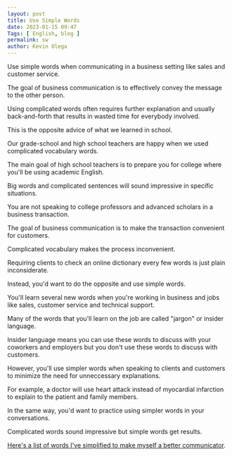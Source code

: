 ```yaml
---
layout: post 
title: Use Simple Words
date: 2023-01-15 09:47
Tags: [ English, blog ]
permalink: sw
author: Kevin Olega 
---
```

Use simple words when communicating in a business setting like sales and customer service.

The goal of business communication is to effectively convey the message to the other person.

Using complicated words often requires further explanation and usually back-and-forth that results in wasted time for everybody involved.

This is the opposite advice of what we learned in school.

Our grade-school and high school teachers are happy when we used complicated vocabulary words.

The main goal of high school teachers is to prepare you for college where you'll be using academic English.

Big words and complicated sentences will sound impressive in specific situations.

You are not speaking to college professors and advanced scholars in a business transaction.

The goal of business communication is to make the transaction convenient for customers. 

Complicated vocabulary makes the process inconvenient.

Requiring clients to check an online dictionary every few words is just plain inconsiderate.

Instead, you'd want to do the opposite and use simple words.

You'll learn several new words when you're working in business and jobs like sales, customer service and technical support.

Many of the words that you'll learn on the job are called "jargon" or insider language.

Insider language means you can use these words to discuss with your coworkers and employers but you don't use these words to discuss with customers.

However, you'll use simpler words when speaking to clients and customers to minimize the need for unneccessary explanations.

For example, a doctor will use heart attack instead of myocardial infarction to explain to the patient and family members.

In the same way, you'd want to practice using simpler words in your conversations.

Complicated words sound impressive but simple words get results.

[Here's a list of words I've simplified to make myself a better communicator](https://docs.google.com/document/d/1bOLOtZpwWOpEmtAq8B8fFxihewwB5rqVP0Eu9R7NMv4/edit?usp=sharing).
